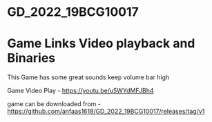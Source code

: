 # GD_2022_19BCG10017
# Game Links Video playback and Binaries
This Game has some great sounds keep volume bar high

Game Video Play - https://youtu.be/u5WYdMFJBh4

game can be downloaded from -  https://github.com/anfaas1618/GD_2022_19BCG10017/releases/tag/v1
